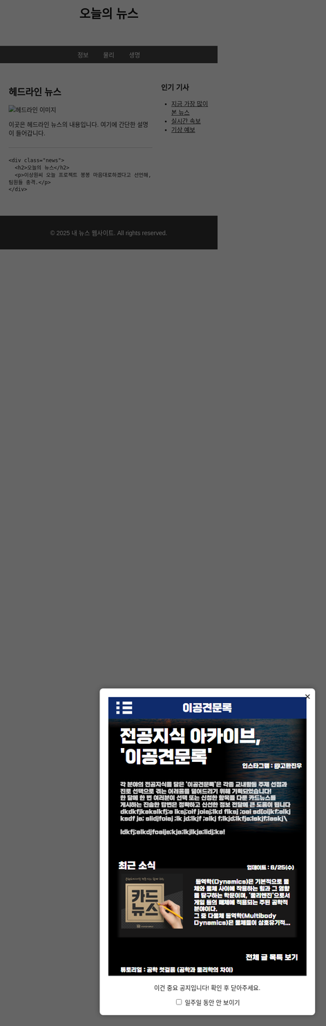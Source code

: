 <!DOCTYPE html>
<html lang="ko">
<head>
  <meta charset="UTF-8">
  <title>내 뉴스 웹사이트</title>
  <style>
    body {
      font-family: Arial, sans-serif;
      margin: 0;
      padding: 0;
    }

    header {
      background-color: #333;
      color: white;
      padding: 15px;
      text-align: center;
    }

    nav {
      background-color: #444;
      color: white;
      padding: 10px;
      text-align: center;
    }

    nav a {
      color: white;
      margin: 0 15px;
      text-decoration: none;
    }

    .container {
      display: flex;
      padding: 20px;
    }

    .main {
      flex: 3;
      margin-right: 20px;
    }

    .sidebar {
      flex: 1;
    }

    .news {
      border-bottom: 1px solid #ccc;
      margin-bottom: 20px;
      padding-bottom: 10px;
    }

    .news img {
      width: 100%;
      height: auto;
    }

    footer {
      background-color: #333;
      color: white;
      text-align: center;
      padding: 15px;
      margin-top: 20px;
    }

    /* 팝업 관련 스타일 */
    #popup {
      position: fixed;
      top: 0;
      left: 0;
      width: 100%;
      height: 100%;
      background-color: rgba(0, 0, 0, 0.6);
      display: flex;
      justify-content: center;
      align-items: center;
      z-index: 1000;
    }

    .popup-content {
      position: relative;
      background-color: white;
      padding: 20px;
      border-radius: 8px;
      max-width: 80%;
      text-align: center;
      box-shadow: 0 0 15px rgba(0, 0, 0, 0.3);
    }

    .popup-content img {
      max-width: 100%;
      height: auto;
    }

    .close-btn {
      position: absolute;
      top: 5px;
      right: 10px;
      font-size: 24px;
      cursor: pointer;
    }
  </style>
</head>
<body>

<!-- 팝업창 -->
<div id="popup">
  <div class="popup-content">
    <span class="close-btn" onclick="closePopup()">&times;</span>
    <img src="images/EX_picture1.png" alt="팝업 이미지">
    <p>이건 중요 공지입니다! 확인 후 닫아주세요.</p>
    <!-- "일주일 동안 안 보이기" 체크박스 -->
    <label>
      <input type="checkbox" id="dontShowAgain"> 일주일 동안 안 보이기
    </label>
  </div>
</div>

<!-- 팝업 제어 스크립트 -->
<script>
  window.onload = function() {
    // 로컬스토리지에서 'popupCloseDate' 값이 있으면, 일주일을 계산해 팝업 표시 여부 결정
    const closeDate = localStorage.getItem("popupCloseDate");
    
    if (closeDate) {
      // 로컬스토리지에서 저장된 닫은 날짜를 가져와서 현재 날짜와 비교
      const currentDate = new Date().getTime();
      const differenceInDays = (currentDate - closeDate) / (1000 * 3600 * 24); // 밀리초를 일로 변환

      // 일주일(7일)이 지나지 않았다면 팝업을 숨긴다
      if (differenceInDays < 7) {
        document.getElementById("popup").style.display = "none";
      } else {
        // 일주일이 지난 경우 팝업을 다시 띄운다
        document.getElementById("popup").style.display = "flex";
      }
    } else {
      // 로컬스토리지에 값이 없으면 첫 방문이므로 팝업을 띄운다
      document.getElementById("popup").style.display = "flex";
    }
  }

  function closePopup() {
    const dontShowAgain = document.getElementById("dontShowAgain").checked;
    
    // 팝업을 닫고, 현재 날짜를 밀리초 단위로 로컬스토리지에 저장
    document.getElementById("popup").style.display = "none";
    
    if (dontShowAgain) {
      // "일주일 동안 안 보이기" 체크박스를 클릭한 경우
      const currentDate = new Date().getTime();
      localStorage.setItem("popupCloseDate", currentDate); // 닫은 날짜를 저장
    } else {
      // 체크박스를 클릭하지 않으면 로컬스토리지에 저장하지 않음
      localStorage.removeItem("popupCloseDate");
    }
  }
</script>


<header>
  <h1>오늘의 뉴스</h1>
</header>

<nav>
  <a href="info.html">정보</a>
  <a href="physics.html">물리</a>
  <a href="bio.html">생명</a>
</nav>

<div class="container">
  <div class="main">
    <div class="news">
      <h2>헤드라인 뉴스</h2>
      <img src="https://via.placeholder.com/600x300" alt="헤드라인 이미지">
      <p>이곳은 헤드라인 뉴스의 내용입니다. 여기에 간단한 설명이 들어갑니다.</p>
    </div>

    <div class="news">
      <h2>오늘의 뉴스</h2>
      <p>이상원씨 오늘 프로젝트 봉봉 마음대로하겠다고 선언해, 팀원들 충격.</p>
    </div>
  </div>

  <div class="sidebar">
    <h3>인기 기사</h3>
    <ul>
      <li><a href="#">지금 가장 많이 본 뉴스</a></li>
      <li><a href="#">실시간 속보</a></li>
      <li><a href="#">기상 예보</a></li>
    </ul>
  </div>
</div>

<footer>
  <p>© 2025 내 뉴스 웹사이트. All rights reserved.</p>
</footer>

<!-- 팝업 제어 스크립트 -->
<script>
  window.onload = function() {
    document.getElementById("popup").style.display = "flex";
  }

  function closePopup() {
    document.getElementById("popup").style.display = "none";
  }
</script>

</body>
</html>
